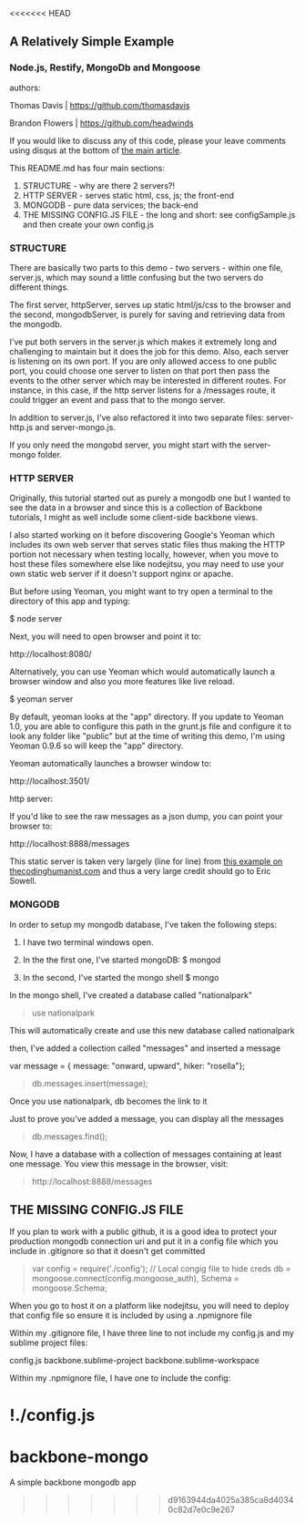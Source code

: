 <<<<<<< HEAD
## A Relatively Simple Example 

### Node.js, Restify, MongoDb and Mongoose

authors: 

Thomas Davis | https://github.com/thomasdavis

Brandon Flowers | https://github.com/headwinds 

If you would like to discuss any of this code, please your leave comments using disqus at the bottom of [the main article](http://backbonetutorials.com/nodejs-restify-mongodb-mongoose/).

This README.md has four main sections:

1. STRUCTURE - why are there 2 servers?!
2. HTTP SERVER - serves static html, css, js; the front-end
3. MONGODB - pure data services; the back-end 
4. THE MISSING CONFIG.JS FILE - the long and short:  see configSample.js and then create your own config.js 

### STRUCTURE

There are basically two parts to this demo - two servers - within one file, server.js, which may sound a little confusing but the two servers do different things. 

The first server, httpServer, serves up static html/js/css to the browser and the second, mongodbServer, is purely for saving and retrieving data from the mongodb.  

I've put both servers in the server.js which makes it extremely long and challenging to maintain but it does the job for this demo. Also, each server is listening on its own port. If you are only allowed access to one public port, you could choose one server to listen on that port then pass the events to the other server which may be interested in different routes. For instance, in this case, if the http server listens for a /messages route, it could trigger an event and pass that to the mongo server. 

In addition to server.js, I've also refactored it into two separate files: server-http.js and server-mongo.js.

If you only need the mongobd server, you might start with the server-mongo folder.  

### HTTP SERVER

Originally, this tutorial started out as purely a mongodb one but I wanted to see the data in a browser and since this is a collection of Backbone tutorials, I might as well include some client-side backbone views. 

I also started working on it before discovering Google's Yeoman which includes its own web server that serves static files thus making the HTTP portion not necessary when testing locally, however, when you move to host these files somewhere else like nodejitsu, you may need to use your own static web server if it doesn't support nginx or apache. 

But before using Yeoman, you might want to try open a terminal to the directory of this app and typing:

$ node server   

Next, you will need to open browser and point it to:

http://localhost:8080/

Alternatively, you can use Yeoman which would automatically launch a browser window and also you more features like live reload. 

$ yeoman server

By default, yeoman looks at the "app" directory. If you update to Yeoman 1.0, you are able to configure this path in the grunt.js file and configure it to look any folder like "public" but at the time of writing this demo, I'm using Yeoman 0.9.6 so will keep the "app" directory.
 
Yeoman automatically launches a browser window to: 

http://localhost:3501/ 

http server: 

If you'd like to see the raw messages as a json dump, you can point your browser to: 

http://localhost:8888/messages 

This static server is taken very largely (line for line) from [this example on thecodinghumanist.com](http://thecodinghumanist.com/blog/archives/2011/5/6/serving-static-files-from-node-js) and thus a very large credit should go to Eric Sowell. 


### MONGODB

In order to setup my mongodb database, I've taken the following steps:

1. I have two terminal windows open.

2. In the the first one, I've started mongoDB: 
$ mongod

3. In the second, I've started the mongo shell
$ mongo

In the mongo shell, I've created a database called "nationalpark"

> use nationalpark 

This will automatically create and use this new database called nationalpark 

then, I've added a collection called "messages" and inserted a message

var message = { message: "onward, upward", hiker: "rosella"}; 

> db.messages.insert(message); 

Once you use nationalpark, db becomes the link to it

Just to prove you've added a message, you can display all the messages 

> db.messages.find();

Now, I have a database with a collection of messages containing at least one message. You view this message in the browser, visit:

> http://localhost:8888/messages

## THE MISSING CONFIG.JS FILE 

If you plan to work with a public github, it is a good idea to protect your production mongodb connection uri and put it in a config file which you include in .gitignore so that it doesn't get committed  

> var config = require('./config'); // Local congig file to hide creds
> db = mongoose.connect(config.mongoose_auth),
> Schema = mongoose.Schema;  

When you go to host it on a platform like nodejitsu, you will need to deploy that config file so ensure it is included by using a .npmignore file

Within my .gitignore file, I have three line to not include my config.js and my sublime project files: 

config.js 
backbone.sublime-project
backbone.sublime-workspace 

Within my .npmignore file, I have one to include the config:

!./config.js
=======
backbone-mongo
==============

A simple backbone mongodb app
>>>>>>> d9163944da4025a385ca8d40340c82d7e0c9e267
